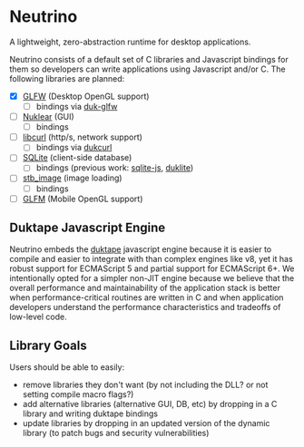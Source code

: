 # Neutrino

A lightweight, zero-abstraction runtime for desktop applications.

Neutrino consists of a default set of C libraries and Javascript bindings for them so developers can write applications using Javascript and/or C. The following libraries are planned:

* [x] [GLFW](https://www.glfw.org) (Desktop OpenGL support)
  * [ ] bindings via [duk-glfw](https://github.com/lzubiaur/duk-glfw)
* [ ] [Nuklear](https://github.com/vurtun/nuklear) (GUI)
  * [ ] bindings
* [ ] [libcurl](https://curl.haxx.se/libcurl/) (http/s, network support)
  * [ ] bindings via [dukcurl](https://github.com/creationix/dukcurl)
* [ ] [SQLite](https://sqlite.org/index.html) (client-side database)
  * [ ] bindings (previous work: [sqlite-js](https://github.com/abiliojr/sqlite-js), [duklite](https://github.com/fasterthanlime/duklite))
* [ ] [stb_image](https://github.com/nothings/stb) (image loading)
  * [ ] bindings
* [ ] [GLFM](https://github.com/brackeen/glfm) (Mobile OpenGL support)

## Duktape Javascript Engine

Neutrino embeds the [duktape](https://duktape.org) javascript engine because it is easier to compile and easier to integrate with than complex engines like v8, yet it has robust support for ECMAScript 5 and partial support for ECMAScript 6+. We intentionally opted for a simpler non-JIT engine because we believe that the overall performance and maintainability of the application stack is better when performance-critical routines are written in C and when application developers understand the performance characteristics and tradeoffs of low-level code.

## Library Goals

Users should be able to easily:

* remove libraries they don't want (by not including the DLL? or not setting compile macro flags?)
* add alternative libraries (alternative GUI, DB, etc) by dropping in a C library and writing duktape bindings
* update libraries by dropping in an updated version of the dynamic library (to patch bugs and security vulnerabilities)
